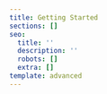 ```yaml
---
title: Getting Started
sections: []
seo:
  title: ''
  description: ''
  robots: []
  extra: []
template: advanced
---
```

